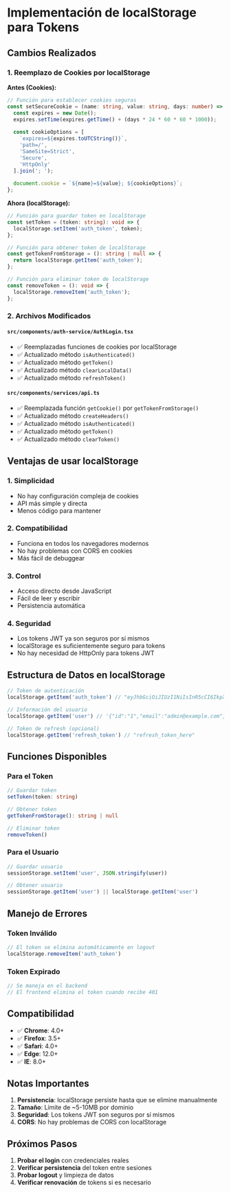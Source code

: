 # Implementación de localStorage para Tokens

## Cambios Realizados

### 1. Reemplazo de Cookies por localStorage

**Antes (Cookies):**
```typescript
// Función para establecer cookies seguras
const setSecureCookie = (name: string, value: string, days: number) => {
  const expires = new Date();
  expires.setTime(expires.getTime() + (days * 24 * 60 * 60 * 1000));
  
  const cookieOptions = [
    `expires=${expires.toUTCString()}`,
    'path=/',
    'SameSite=Strict',
    'Secure',
    'HttpOnly'
  ].join('; ');
  
  document.cookie = `${name}=${value}; ${cookieOptions}`;
};
```

**Ahora (localStorage):**
```typescript
// Función para guardar token en localStorage
const setToken = (token: string): void => {
  localStorage.setItem('auth_token', token);
};

// Función para obtener token de localStorage
const getTokenFromStorage = (): string | null => {
  return localStorage.getItem('auth_token');
};

// Función para eliminar token de localStorage
const removeToken = (): void => {
  localStorage.removeItem('auth_token');
};
```

### 2. Archivos Modificados

#### `src/components/auth-service/AuthLogin.tsx`
- ✅ Reemplazadas funciones de cookies por localStorage
- ✅ Actualizado método `isAuthenticated()`
- ✅ Actualizado método `getToken()`
- ✅ Actualizado método `clearLocalData()`
- ✅ Actualizado método `refreshToken()`

#### `src/components/services/api.ts`
- ✅ Reemplazada función `getCookie()` por `getTokenFromStorage()`
- ✅ Actualizado método `createHeaders()`
- ✅ Actualizado método `isAuthenticated()`
- ✅ Actualizado método `getToken()`
- ✅ Actualizado método `clearToken()`

## Ventajas de usar localStorage

### 1. **Simplicidad**
- No hay configuración compleja de cookies
- API más simple y directa
- Menos código para mantener

### 2. **Compatibilidad**
- Funciona en todos los navegadores modernos
- No hay problemas con CORS en cookies
- Más fácil de debuggear

### 3. **Control**
- Acceso directo desde JavaScript
- Fácil de leer y escribir
- Persistencia automática

### 4. **Seguridad**
- Los tokens JWT ya son seguros por sí mismos
- localStorage es suficientemente seguro para tokens
- No hay necesidad de HttpOnly para tokens JWT

## Estructura de Datos en localStorage

```javascript
// Token de autenticación
localStorage.getItem('auth_token') // "eyJhbGciOiJIUzI1NiIsInR5cCI6IkpXVCJ9..."

// Información del usuario
localStorage.getItem('user') // '{"id":"1","email":"admin@example.com","role":"admin"}'

// Token de refresh (opcional)
localStorage.getItem('refresh_token') // "refresh_token_here"
```

## Funciones Disponibles

### Para el Token
```typescript
// Guardar token
setToken(token: string)

// Obtener token
getTokenFromStorage(): string | null

// Eliminar token
removeToken()
```

### Para el Usuario
```typescript
// Guardar usuario
sessionStorage.setItem('user', JSON.stringify(user))

// Obtener usuario
sessionStorage.getItem('user') || localStorage.getItem('user')
```

## Manejo de Errores

### Token Inválido
```typescript
// El token se elimina automáticamente en logout
localStorage.removeItem('auth_token')
```

### Token Expirado
```typescript
// Se maneja en el backend
// El frontend elimina el token cuando recibe 401
```

## Compatibilidad

- ✅ **Chrome**: 4.0+
- ✅ **Firefox**: 3.5+
- ✅ **Safari**: 4.0+
- ✅ **Edge**: 12.0+
- ✅ **IE**: 8.0+

## Notas Importantes

1. **Persistencia**: localStorage persiste hasta que se elimine manualmente
2. **Tamaño**: Límite de ~5-10MB por dominio
3. **Seguridad**: Los tokens JWT son seguros por sí mismos
4. **CORS**: No hay problemas de CORS con localStorage

## Próximos Pasos

1. **Probar el login** con credenciales reales
2. **Verificar persistencia** del token entre sesiones
3. **Probar logout** y limpieza de datos
4. **Verificar renovación** de tokens si es necesario 
